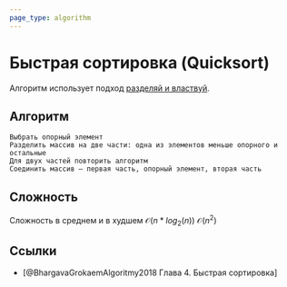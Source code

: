 ```yaml
---
page_type: algorithm
---
```

# Быстрая сортировка (Quicksort)

Алгоритм использует подход [разделяй и властвуй]([[20221027001332]]).

## Алгоритм

```
Выбрать опорный элемент
Разделить массив на две части: одна из элементов меньше опорного и остальные
Для двух частей повторить алгоритм
Соединить массив — первая часть, опорный элемент, вторая часть
```
## Сложность

Сложность в среднем и в худшем $\mathcal{O}(n*log_2(n))$ $\mathcal{O}(n^2)$

## Ссылки

* [@BhargavaGrokaemAlgoritmy2018 Глава 4. Быстрая сортировка]

